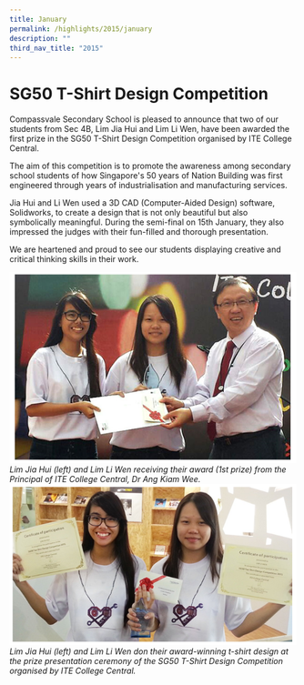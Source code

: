 ```yaml
---
title: January
permalink: /highlights/2015/january
description: ""
third_nav_title: "2015"
---
```

# SG50 T-Shirt Design Competition

Compassvale Secondary School is pleased to announce that two of our students from Sec 4B, Lim Jia Hui and Lim Li Wen, have been awarded the first prize in the SG50 T-Shirt Design Competition organised by ITE College Central.  
  
The aim of this competition is to promote the awareness among secondary school students of how Singapore's 50 years of Nation Building was first engineered through years of industrialisation and manufacturing services.

Jia Hui and Li Wen used a 3D CAD (Computer-Aided Design) software, Solidworks, to create a design that is not only beautiful but also symbolically meaningful. During the semi-final on 15th January, they also impressed the judges with their fun-filled and thorough presentation.  
  
We are heartened and proud to see our students displaying creative and critical thinking skills in their work.

![](/images/sg.png)
_Lim Jia Hui (left) and Lim Li Wen receiving their award (1st prize) from the Principal of ITE College Central, Dr Ang Kiam Wee._
![](/images/sg1.png)
_Lim Jia Hui (left) and Lim Li Wen don their award-winning t-shirt design at the prize presentation ceremony of the SG50 T-Shirt Design Competition organised by ITE College Central._